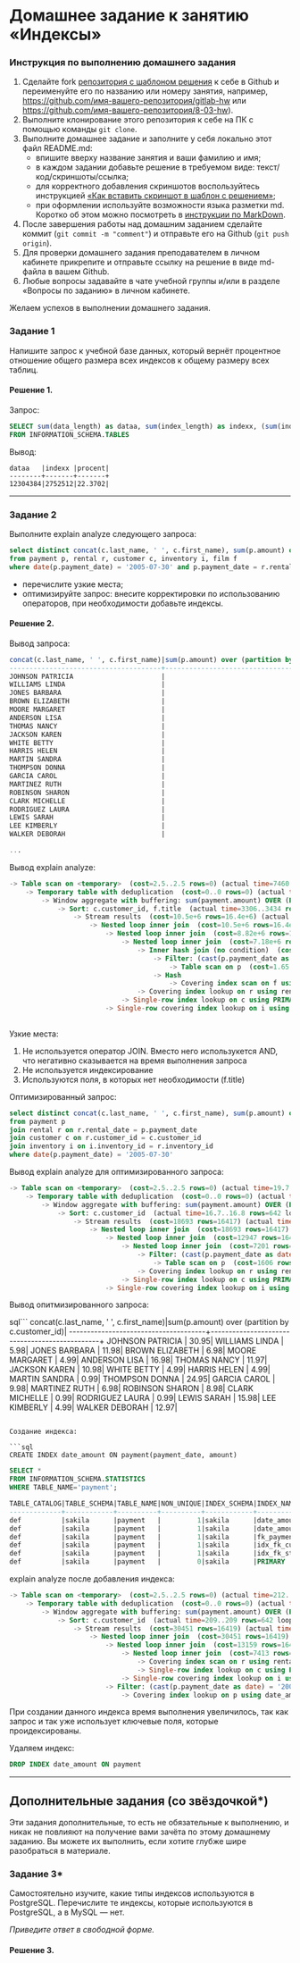 # Домашнее задание к занятию «Индексы»

### Инструкция по выполнению домашнего задания

1. Сделайте fork [репозитория c шаблоном решения](https://github.com/netology-code/sys-pattern-homework) к себе в Github и переименуйте его по названию или номеру занятия, например, https://github.com/имя-вашего-репозитория/gitlab-hw или https://github.com/имя-вашего-репозитория/8-03-hw).
2. Выполните клонирование этого репозитория к себе на ПК с помощью команды `git clone`.
3. Выполните домашнее задание и заполните у себя локально этот файл README.md:
   - впишите вверху название занятия и ваши фамилию и имя;
   - в каждом задании добавьте решение в требуемом виде: текст/код/скриншоты/ссылка;
   - для корректного добавления скриншотов воспользуйтесь инструкцией [«Как вставить скриншот в шаблон с решением»](https://github.com/netology-code/sys-pattern-homework/blob/main/screen-instruction.md);
   - при оформлении используйте возможности языка разметки md. Коротко об этом можно посмотреть в [инструкции по MarkDown](https://github.com/netology-code/sys-pattern-homework/blob/main/md-instruction.md).
4. После завершения работы над домашним заданием сделайте коммит (`git commit -m "comment"`) и отправьте его на Github (`git push origin`).
5. Для проверки домашнего задания преподавателем в личном кабинете прикрепите и отправьте ссылку на решение в виде md-файла в вашем Github.
6. Любые вопросы задавайте в чате учебной группы и/или в разделе «Вопросы по заданию» в личном кабинете.

Желаем успехов в выполнении домашнего задания.

### Задание 1

Напишите запрос к учебной базе данных, который вернёт процентное отношение общего размера всех индексов к общему размеру всех таблиц.

#### Решение 1.

Запрос:

```sql
SELECT sum(data_length) as dataa, sum(index_length) as indexx, (sum(index_length)/sum(data_length)*100) as procent
FROM INFORMATION_SCHEMA.TABLES
```
Вывод:

```
dataa   |indexx |procent|
--------+-------+-------+
12304384|2752512|22.3702|
```
---
### Задание 2

Выполните explain analyze следующего запроса:

```sql
select distinct concat(c.last_name, ' ', c.first_name), sum(p.amount) over (partition by c.customer_id, f.title)
from payment p, rental r, customer c, inventory i, film f
where date(p.payment_date) = '2005-07-30' and p.payment_date = r.rental_date and r.customer_id = c.customer_id and i.inventory_id = r.inventory_id
```

- перечислите узкие места;
- оптимизируйте запрос: внесите корректировки по использованию операторов, при необходимости добавьте индексы.


#### Решение 2.

Вывод запроса:

```sql
concat(c.last_name, ' ', c.first_name)|sum(p.amount) over (partition by c.customer_id, f.title)|
--------------------------------------+--------------------------------------------------------+
JOHNSON PATRICIA                      |                                                   30.95|
WILLIAMS LINDA                        |                                                    5.98|
JONES BARBARA                         |                                                   11.98|
BROWN ELIZABETH                       |                                                    6.98|
MOORE MARGARET                        |                                                    4.99|
ANDERSON LISA                         |                                                   16.98|
THOMAS NANCY                          |                                                   11.97|
JACKSON KAREN                         |                                                   10.98|
WHITE BETTY                           |                                                    4.99|
HARRIS HELEN                          |                                                    4.99|
MARTIN SANDRA                         |                                                    0.99|
THOMPSON DONNA                        |                                                   24.95|
GARCIA CAROL                          |                                                    9.98|
MARTINEZ RUTH                         |                                                    6.98|
ROBINSON SHARON                       |                                                    8.98|
CLARK MICHELLE                        |                                                    0.99|
RODRIGUEZ LAURA                       |                                                    0.99|
LEWIS SARAH                           |                                                   15.98|
LEE KIMBERLY                          |                                                    4.99|
WALKER DEBORAH                        |                                                   12.97|

...

```

Вывод explain analyze:

```sql
-> Table scan on <temporary>  (cost=2.5..2.5 rows=0) (actual time=7460..7460 rows=391 loops=1)
    -> Temporary table with deduplication  (cost=0..0 rows=0) (actual time=7460..7460 rows=391 loops=1)
        -> Window aggregate with buffering: sum(payment.amount) OVER (PARTITION BY c.customer_id,f.title )   (actual time=3307..7217 rows=642000 loops=1)
            -> Sort: c.customer_id, f.title  (actual time=3306..3434 rows=642000 loops=1)
                -> Stream results  (cost=10.5e+6 rows=16.4e+6) (actual time=0.559..2438 rows=642000 loops=1)
                    -> Nested loop inner join  (cost=10.5e+6 rows=16.4e+6) (actual time=0.55..2044 rows=642000 loops=1)
                        -> Nested loop inner join  (cost=8.82e+6 rows=16.4e+6) (actual time=0.54..1736 rows=642000 loops=1)
                            -> Nested loop inner join  (cost=7.18e+6 rows=16.4e+6) (actual time=0.529..1424 rows=642000 loops=1)
                                -> Inner hash join (no condition)  (cost=1.58e+6 rows=15.8e+6) (actual time=0.511..73.3 rows=634000 loops=1)
                                    -> Filter: (cast(p.payment_date as date) = '2005-07-30')  (cost=1.65 rows=15813) (actual time=0.0445..12.8 rows=634 loops=1)
                                        -> Table scan on p  (cost=1.65 rows=15813) (actual time=0.0299..6.73 rows=16044 loops=1)
                                    -> Hash
                                        -> Covering index scan on f using idx_title  (cost=103 rows=1000) (actual time=0.0536..0.29 rows=1000 loops=1)
                                -> Covering index lookup on r using rental_date (rental_date=p.payment_date)  (cost=0.25 rows=1.04) (actual time=0.00142..0.00191 rows=1.01 loops=634000)
                            -> Single-row index lookup on c using PRIMARY (customer_id=r.customer_id)  (cost=250e-6 rows=1) (actual time=227e-6..264e-6 rows=1 loops=642000)
                        -> Single-row covering index lookup on i using PRIMARY (inventory_id=r.inventory_id)  (cost=250e-6 rows=1) (actual time=218e-6..255e-6 rows=1 loops=642000)
                        

```

Узкие места:

1. Не используется оператор JOIN. Вместо него использукется AND, что негативно сказывается на время выполнения запроса
2. Не используется индексирование
3. Используются поля, в которых нет необходимости (f.title)

Оптимизированный запрос:

```sql
select distinct concat(c.last_name, ' ', c.first_name), sum(p.amount) over (partition by c.customer_id)
from payment p 
join rental r on r.rental_date = p.payment_date
join customer c on r.customer_id = c.customer_id
join inventory i on i.inventory_id = r.inventory_id 
where date(p.payment_date) = '2005-07-30'
```
Вывод explain analyze для оптимизированного запроса:

```sql
-> Table scan on <temporary>  (cost=2.5..2.5 rows=0) (actual time=19.7..19.9 rows=391 loops=1)
    -> Temporary table with deduplication  (cost=0..0 rows=0) (actual time=19.7..19.7 rows=391 loops=1)
        -> Window aggregate with buffering: sum(payment.amount) OVER (PARTITION BY c.customer_id )   (actual time=16.7..19.3 rows=642 loops=1)
            -> Sort: c.customer_id  (actual time=16.7..16.8 rows=642 loops=1)
                -> Stream results  (cost=18693 rows=16417) (actual time=0.11..16.4 rows=642 loops=1)
                    -> Nested loop inner join  (cost=18693 rows=16417) (actual time=0.103..15.8 rows=642 loops=1)
                        -> Nested loop inner join  (cost=12947 rows=16417) (actual time=0.0964..14 rows=642 loops=1)
                            -> Nested loop inner join  (cost=7201 rows=16417) (actual time=0.0868..12.8 rows=642 loops=1)
                                -> Filter: (cast(p.payment_date as date) = '2005-07-30')  (cost=1606 rows=15813) (actual time=0.0704..10.6 rows=634 loops=1)
                                    -> Table scan on p  (cost=1606 rows=15813) (actual time=0.052..6.93 rows=16044 loops=1)
                                -> Covering index lookup on r using rental_date (rental_date=p.payment_date)  (cost=0.25 rows=1.04) (actual time=0.00242..0.00315 rows=1.01 loops=634)
                            -> Single-row index lookup on c using PRIMARY (customer_id=r.customer_id)  (cost=0.25 rows=1) (actual time=0.00153..0.00159 rows=1 loops=642)
                        -> Single-row covering index lookup on i using PRIMARY (inventory_id=r.inventory_id)  (cost=0.25 rows=1) (actual time=0.00246..0.00251 rows=1 loops=642)

```

Вывод опитмизированного запроса:

sql```
concat(c.last_name, ' ', c.first_name)|sum(p.amount) over (partition by c.customer_id)|
--------------------------------------+-----------------------------------------------+
JOHNSON PATRICIA                      |                                          30.95|
WILLIAMS LINDA                        |                                           5.98|
JONES BARBARA                         |                                          11.98|
BROWN ELIZABETH                       |                                           6.98|
MOORE MARGARET                        |                                           4.99|
ANDERSON LISA                         |                                          16.98|
THOMAS NANCY                          |                                          11.97|
JACKSON KAREN                         |                                          10.98|
WHITE BETTY                           |                                           4.99|
HARRIS HELEN                          |                                           4.99|
MARTIN SANDRA                         |                                           0.99|
THOMPSON DONNA                        |                                          24.95|
GARCIA CAROL                          |                                           9.98|
MARTINEZ RUTH                         |                                           6.98|
ROBINSON SHARON                       |                                           8.98|
CLARK MICHELLE                        |                                           0.99|
RODRIGUEZ LAURA                       |                                           0.99|
LEWIS SARAH                           |                                          15.98|
LEE KIMBERLY                          |                                           4.99|
WALKER DEBORAH                        |                                          12.97|
```

Создание индекса:

```sql
CREATE INDEX date_amount ON payment(payment_date, amount)
```

```sql
SELECT *
FROM INFORMATION_SCHEMA.STATISTICS
WHERE TABLE_NAME='payment';
```

```sql
TABLE_CATALOG|TABLE_SCHEMA|TABLE_NAME|NON_UNIQUE|INDEX_SCHEMA|INDEX_NAME        |SEQ_IN_INDEX|COLUMN_NAME |COLLATION|CARDINALITY|SUB_PART|PACKED|NULLABLE|INDEX_TYPE|COMMENT|INDEX_COMMENT|IS_VISIBLE|EXPRESSION|
-------------+------------+----------+----------+------------+------------------+------------+------------+---------+-----------+--------+------+--------+----------+-------+-------------+----------+----------+
def          |sakila      |payment   |         1|sakila      |date_amount       |           1|payment_date|A        |      15813|        |      |        |BTREE     |       |             |YES       |          |
def          |sakila      |payment   |         1|sakila      |date_amount       |           2|amount      |A        |      15813|        |      |        |BTREE     |       |             |YES       |          |
def          |sakila      |payment   |         1|sakila      |fk_payment_rental |           1|rental_id   |A        |      15813|        |      |YES     |BTREE     |       |             |YES       |          |
def          |sakila      |payment   |         1|sakila      |idx_fk_customer_id|           1|customer_id |A        |        599|        |      |        |BTREE     |       |             |YES       |          |
def          |sakila      |payment   |         1|sakila      |idx_fk_staff_id   |           1|staff_id    |A        |          2|        |      |        |BTREE     |       |             |YES       |          |
def          |sakila      |payment   |         0|sakila      |PRIMARY           |           1|payment_id  |A        |      15813|        |      |        |BTREE     |       |             |YES       |          |
```

explain analyze после добавления индекса:

```sql
-> Table scan on <temporary>  (cost=2.5..2.5 rows=0) (actual time=212..212 rows=391 loops=1)
    -> Temporary table with deduplication  (cost=0..0 rows=0) (actual time=212..212 rows=391 loops=1)
        -> Window aggregate with buffering: sum(payment.amount) OVER (PARTITION BY c.customer_id )   (actual time=209..212 rows=642 loops=1)
            -> Sort: c.customer_id  (actual time=209..209 rows=642 loops=1)
                -> Stream results  (cost=30451 rows=16419) (actual time=98.2..209 rows=642 loops=1)
                    -> Nested loop inner join  (cost=30451 rows=16419) (actual time=98.2..208 rows=642 loops=1)
                        -> Nested loop inner join  (cost=13159 rows=16419) (actual time=0.0872..112 rows=16044 loops=1)
                            -> Nested loop inner join  (cost=7413 rows=16419) (actual time=0.08..59.1 rows=16044 loops=1)
                                -> Covering index scan on r using rental_date  (cost=1666 rows=16419) (actual time=0.0619..9.15 rows=16044 loops=1)
                                -> Single-row index lookup on c using PRIMARY (customer_id=r.customer_id)  (cost=0.25 rows=1) (actual time=0.00268..0.00274 rows=1 loops=16044)
                            -> Single-row covering index lookup on i using PRIMARY (inventory_id=r.inventory_id)  (cost=0.25 rows=1) (actual time=0.00278..0.00284 rows=1 loops=16044)
                        -> Filter: (cast(p.payment_date as date) = '2005-07-30')  (cost=0.953 rows=1) (actual time=0.00555..0.00558 rows=0.04 loops=16044)
                            -> Covering index lookup on p using date_amount (payment_date=r.rental_date)  (cost=0.953 rows=1) (actual time=0.0026..0.00439 rows=3.06 loops=16044)
```
При создании данного индекса время выполнения увеличилось, так как запрос и так уже использует ключевые поля, которые проидексированы.


Удаляем индекс:

```sql
DROP INDEX date_amount ON payment
```

---

## Дополнительные задания (со звёздочкой*)
Эти задания дополнительные, то есть не обязательные к выполнению, и никак не повлияют на получение вами зачёта по этому домашнему заданию. Вы можете их выполнить, если хотите глубже шире разобраться в материале.

### Задание 3*

Самостоятельно изучите, какие типы индексов используются в PostgreSQL. Перечислите те индексы, которые используются в PostgreSQL, а в MySQL — нет.

*Приведите ответ в свободной форме.*


#### Решение 3.


